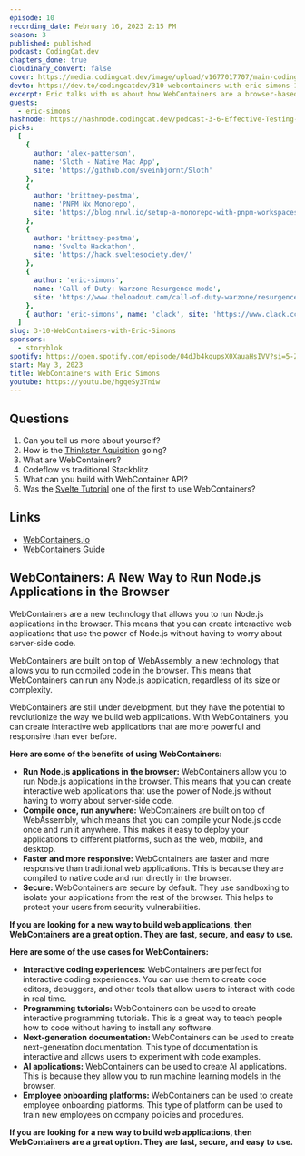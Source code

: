 ```yaml
---
episode: 10
recording_date: February 16, 2023 2:15 PM
season: 3
published: published
podcast: CodingCat.dev
chapters_done: true
cloudinary_convert: false
cover: https://media.codingcat.dev/image/upload/v1677017707/main-codingcatdev-photo/WebContainers-with-Eric-Simons
devto: https://dev.to/codingcatdev/310-webcontainers-with-eric-simons-1a2c
excerpt: Eric talks with us about how WebContainers are a browser-based runtime for executing Node.js applications and operating system commands, entirely inside your browser tab.
guests:
  - eric-simons
hashnode: https://hashnode.codingcat.dev/podcast-3-6-Effective-Testing-using-Cypress.io
picks:
  [
    {
      author: 'alex-patterson',
      name: 'Sloth - Native Mac App',
      site: 'https://github.com/sveinbjornt/Sloth'
    },
    {
      author: 'brittney-postma',
      name: 'PNPM Nx Monorepo',
      site: 'https://blog.nrwl.io/setup-a-monorepo-with-pnpm-workspaces-and-speed-it-up-with-nx-bc5d97258a7e'
    },
    {
      author: 'brittney-postma',
      name: 'Svelte Hackathon',
      site: 'https://hack.sveltesociety.dev/'
    },
    {
      author: 'eric-simons',
      name: 'Call of Duty: Warzone Resurgence mode',
      site: 'https://www.theloadout.com/call-of-duty-warzone/resurgence-mode'
    },
    { author: 'eric-simons', name: 'clack', site: 'https://www.clack.cc/' }
  ]
slug: 3-10-WebContainers-with-Eric-Simons
sponsors:
  - storyblok
spotify: https://open.spotify.com/episode/04dJb4kqupsX0XauaHsIVV?si=5-ZuHpkjSq6FkWzA0U554w
start: May 3, 2023
title: WebContainers with Eric Simons
youtube: https://youtu.be/hgqeSy3Tniw
---
```


## Questions

1. Can you tell us more about yourself?
1. How is the [Thinkster Aquisition](https://medium.com/@ericsimons/a-new-year-a-new-thinkster-io-ebca441fedd5) going?
1. What are WebContainers?
1. Codeflow vs traditional Stackblitz
1. What can you build with WebContainer API?
1. Was the [Svelte Tutorial](https://learn.svelte.dev/tutorial/welcome-to-svelte) one of the first to use WebContainers?

## Links

- [WebContainers.io](https://webcontainers.io/)
- [WebContainers Guide](https://webcontainers.io/guides/introduction)

## WebContainers: A New Way to Run Node.js Applications in the Browser

WebContainers are a new technology that allows you to run Node.js applications in the browser. This means that you can create interactive web applications that use the power of Node.js without having to worry about server-side code.

WebContainers are built on top of WebAssembly, a new technology that allows you to run compiled code in the browser. This means that WebContainers can run any Node.js application, regardless of its size or complexity.

WebContainers are still under development, but they have the potential to revolutionize the way we build web applications. With WebContainers, you can create interactive web applications that are more powerful and responsive than ever before.

**Here are some of the benefits of using WebContainers:**

- **Run Node.js applications in the browser:** WebContainers allow you to run Node.js applications in the browser. This means that you can create interactive web applications that use the power of Node.js without having to worry about server-side code.
- **Compile once, run anywhere:** WebContainers are built on top of WebAssembly, which means that you can compile your Node.js code once and run it anywhere. This makes it easy to deploy your applications to different platforms, such as the web, mobile, and desktop.
- **Faster and more responsive:** WebContainers are faster and more responsive than traditional web applications. This is because they are compiled to native code and run directly in the browser.
- **Secure:** WebContainers are secure by default. They use sandboxing to isolate your applications from the rest of the browser. This helps to protect your users from security vulnerabilities.

**If you are looking for a new way to build web applications, then WebContainers are a great option. They are fast, secure, and easy to use.**

**Here are some of the use cases for WebContainers:**

- **Interactive coding experiences:** WebContainers are perfect for interactive coding experiences. You can use them to create code editors, debuggers, and other tools that allow users to interact with code in real time.
- **Programming tutorials:** WebContainers can be used to create interactive programming tutorials. This is a great way to teach people how to code without having to install any software.
- **Next-generation documentation:** WebContainers can be used to create next-generation documentation. This type of documentation is interactive and allows users to experiment with code examples.
- **AI applications:** WebContainers can be used to create AI applications. This is because they allow you to run machine learning models in the browser.
- **Employee onboarding platforms:** WebContainers can be used to create employee onboarding platforms. This type of platform can be used to train new employees on company policies and procedures.

**If you are looking for a new way to build web applications, then WebContainers are a great option. They are fast, secure, and easy to use.**
